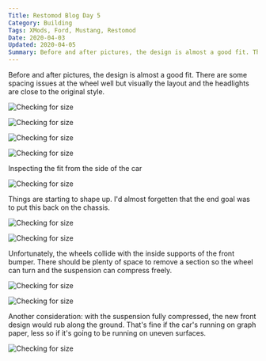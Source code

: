 ```yaml
---
Title: Restomod Blog Day 5
Category: Building
Tags: XMods, Ford, Mustang, Restomod
Date: 2020-04-03
Updated: 2020-04-05
Summary: Before and after pictures, the design is almost a good fit. There are some spacing issues at the wheel well but visually the layout and the headlights are close to the original style.
---
```


Before and after pictures, the design is almost a good fit. There are some
spacing issues at the wheel well but visually the layout and the headlights are
close to the original style.

![Checking for size]({attach}/img/IMG_5125.jpg)

![Checking for size]({attach}/img/IMG_5112.jpg)

![Checking for size]({attach}/img/IMG_5113.jpg)

![Checking for size]({attach}/img/IMG_5114.jpg)

Inspecting the fit from the side of the car

![Checking for size]({attach}/img/IMG_5118.jpg)

Things are starting to shape up. I'd almost forgetten that the end goal was to
put this back on the chassis.

![Checking for size]({attach}/img/IMG_5119.jpg)

![Checking for size]({attach}/img/IMG_5120.jpg)

Unfortunately, the wheels collide with the inside supports of the front bumper.
There should be plenty of space to remove a section so the wheel can turn and
the suspension can compress freely.

![Checking for size]({attach}/img/IMG_5123.jpg)

![Checking for size]({attach}/img/IMG_5124.jpg)

Another consideration: with the suspension fully compressed, the new front
design would rub along the ground. That's fine if the car's running on graph
paper, less so if it's going to be running on uneven surfaces.

![Checking for size]({attach}/img/IMG_5128.jpg)

